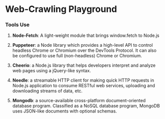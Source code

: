 # Web-Crawling Playground

### Tools Use

1. **Node-Fetch**: A light-weight module that brings window.fetch to Node.js

2. **Puppeteer**:  a Node library which provides a high-level API to control headless Chrome or Chromium over the DevTools Protocol. It can also be configured to use full (non-headless) Chrome or Chromium.

3. **Cheerio**: a Node.js library that helps developers interpret and analyze web pages using a jQuery-like syntax.

4. **Needle**:  a streamable HTTP client for making quick HTTP requests in Node.js application to consume RESTful web services, uploading and downloading streams of data, etc.

5. **Mongodb**: a source-available cross-platform document-oriented database program. Classified as a NoSQL database program, MongoDB uses JSON-like documents with optional schemas.

